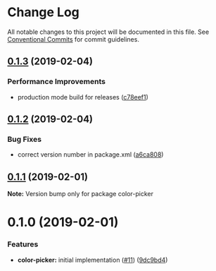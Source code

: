 # Change Log

All notable changes to this project will be documented in this file.
See [Conventional Commits](https://conventionalcommits.org) for commit guidelines.

## [0.1.3](https://github.com/jobvs/native-components/compare/color-wheel@0.1.2...color-wheel@0.1.3) (2019-02-04)

### Performance Improvements

-   production mode build for releases ([c78eef1](https://github.com/jobvs/native-components/commit/c78eef1))

## [0.1.2](https://github.com/jobvs/native-components/compare/color-wheel@0.1.1...color-wheel@0.1.2) (2019-02-04)

### Bug Fixes

-   correct version number in package.xml ([a6ca808](https://github.com/jobvs/native-components/commit/a6ca808))

## [0.1.1](https://github.com/jobvs/native-components/compare/color-wheel@0.1.0...color-wheel@0.1.1) (2019-02-01)

**Note:** Version bump only for package color-picker

# 0.1.0 (2019-02-01)

### Features

-   **color-picker:** initial implementation ([#11](https://github.com/jobvs/native-components/issues/11))
    ([9dc9bd4](https://github.com/jobvs/native-components/commit/9dc9bd4))
